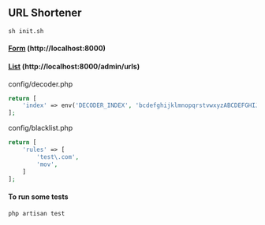 ## URL Shortener

```shell
sh init.sh
```

#### [Form](http://localhost:8000) (http://localhost:8000)

#### [List](http://localhost:8000/admin/urls) (http://localhost:8000/admin/urls)

config/decoder.php

```php
return [
    'index' => env('DECODER_INDEX', 'bcdefghijklmnopqrstvwxyzABCDEFGHIJKLMNOPQRSTUVWXYZ0123456789'),
];
```

config/blacklist.php
```php
return [
    'rules' => [
        'test\.com',
        'mov',
    ]
];
```

#### To run some tests

```shell
php artisan test
```

